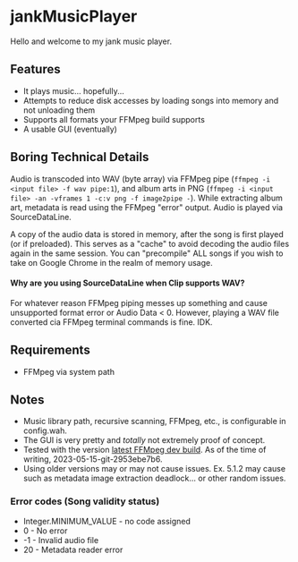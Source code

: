 # jankMusicPlayer
 
Hello and welcome to my jank music player.


## Features
- It plays music... hopefully...
- Attempts to reduce disk accesses by loading songs into memory and not unloading them
- Supports all formats your FFMpeg build supports
- A usable GUI (eventually)

## Boring Technical Details
Audio is transcoded into WAV (byte array) via FFMpeg pipe (`ffmpeg -i <input file> -f wav pipe:1`), and album arts in PNG (`ffmpeg -i <input file> -an -vframes 1 -c:v png -f image2pipe -`). While extracting album art, 
metadata is read using the FFMpeg "error" output. Audio is played via SourceDataLine. 

A copy of the audio data is 
stored in memory, after the song is first played (or if preloaded). This serves as a "cache" to avoid decoding 
the audio files again in the same session.
You can "precompile" ALL songs if you wish to take on Google Chrome in the realm of memory usage.

#### Why are you using SourceDataLine when Clip supports WAV?
For whatever reason FFMpeg piping messes up something and cause unsupported format error or Audio Data < 0. 
However, playing a WAV file converted cia FFMpeg terminal commands is fine. IDK.


## Requirements
- FFMpeg via system path


## Notes
- Music library path, recursive scanning, FFMpeg, etc., is configurable in config.wah.
- The GUI is very pretty and *totally* not extremely proof of concept.
- Tested with the version [latest FFMpeg dev build](https://www.gyan.dev/ffmpeg/builds/). As of the time of writing, 2023-05-15-git-2953ebe7b6. 
- Using older versions may or may not cause issues. Ex. 5.1.2 may cause such as metadata image extraction deadlock... or other random issues.


### Error codes (Song validity status)
- Integer.MINIMUM_VALUE - no code assigned
- 0 - No error
- -1 - Invalid audio file
- 20 - Metadata reader error


